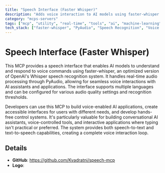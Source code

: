 ```yaml
---
title: "Speech Interface (Faster Whisper)"
description: "Adds voice interaction to AI models using faster-whisper for speech recognition and synthesis, enabling natural language voice interfaces."
category: "mcps-servers"
tags: ["mcp", "utility", "real-time", "tools", "ai", "machine-learning"]
tech_stack: ["faster-whisper", "PyAudio", "Speech Recognition", "Voice Interfaces", "Real-time Audio Processing"]
---
```


# Speech Interface (Faster Whisper)

This MCP provides a speech interface that enables AI models to understand and respond to voice commands using faster-whisper, an optimized version of OpenAI's Whisper speech recognition system. It handles real-time audio processing through PyAudio, allowing for seamless voice interactions with AI assistants and applications. The interface supports multiple languages and can be configured for various audio quality settings and recognition thresholds.

Developers can use this MCP to build voice-enabled AI applications, create accessible interfaces for users with different needs, and develop hands-free control systems. It's particularly valuable for building conversational AI assistants, voice-controlled tools, and interactive applications where typing isn't practical or preferred. The system provides both speech-to-text and text-to-speech capabilities, creating a complete voice interaction loop.

## Details

- **GitHub**: https://github.com/Kvadratni/speech-mcp
- **Logo**: 
